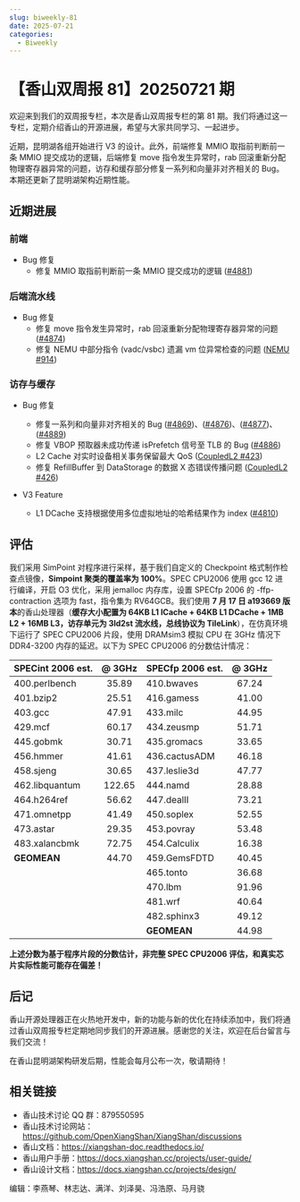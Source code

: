 ```yaml
---
slug: biweekly-81
date: 2025-07-21
categories:
  - Biweekly
---
```


# 【香山双周报 81】20250721 期

欢迎来到我们的双周报专栏，本次是香山双周报专栏的第 81 期。我们将通过这一专栏，定期介绍香山的开源进展，希望与大家共同学习、一起进步。

近期，昆明湖各组开始进行 V3 的设计。此外，前端修复 MMIO 取指前判断前一条 MMIO 提交成功的逻辑，后端修复 move 指令发生异常时，rab 回滚重新分配物理寄存器异常的问题，访存和缓存部分修复一系列和向量非对齐相关的 Bug。本期还更新了昆明湖架构近期性能。


<!-- more -->

## 近期进展

### 前端

- Bug 修复
    - 修复 MMIO 取指前判断前一条 MMIO 提交成功的逻辑 ([#4881](https://github.com/OpenXiangShan/XiangShan/pull/4881))

### 后端流水线

- Bug 修复
    - 修复 move 指令发生异常时，rab 回滚重新分配物理寄存器异常的问题 ([#4874](https://github.com/OpenXiangShan/XiangShan/pull/4874))
    - 修复 NEMU 中部分指令 (vadc/vsbc) 遗漏 vm 位异常检查的问题 ([NEMU #914](https://github.com/OpenXiangShan/NEMU/pull/914))

### 访存与缓存

- Bug 修复
    - 修复一系列和向量非对齐相关的 Bug ([#4869](https://github.com/OpenXiangShan/XiangShan/pull/4869))、([#4876](https://github.com/OpenXiangShan/XiangShan/pull/4876))、([#4877](https://github.com/OpenXiangShan/XiangShan/pull/4877))、([#4889](https://github.com/OpenXiangShan/XiangShan/pull/4889))
    - 修复 VBOP 预取器未成功传递 isPrefetch 信号至 TLB 的 Bug ([#4886](https://github.com/OpenXiangShan/XiangShan/pull/4886))
    - L2 Cache 对实时设备相关事务保留最大 QoS ([CoupledL2 #423](https://github.com/OpenXiangShan/CoupledL2/pull/423))
    - 修复 RefillBuffer 到 DataStorage 的数据 X 态错误传播问题 ([CoupledL2 #426](https://github.com/OpenXiangShan/CoupledL2/pull/426))

- V3 Feature
    - L1 DCache 支持根据使用多位虚拟地址的哈希结果作为 index ([#4810](https://github.com/OpenXiangShan/XiangShan/pull/4810))


## 评估

我们采用 SimPoint 对程序进行采样，基于我们自定义的 Checkpoint 格式制作检查点镜像，**Simpoint 聚类的覆盖率为 100%**。SPEC CPU2006 使用 gcc 12 进行编译，开启 O3 优化，采用 jemalloc 内存库，设置 SPECfp 2006 的 -ffp-contraction 选项为 fast，指令集为 RV64GCB。我们使用 **7 月 17 日 a193669 版本**的香山处理器（**缓存大小配置为 64KB L1 ICache + 64KB L1 DCache + 1MB L2 + 16MB L3，访存单元为 3ld2st 流水线，总线协议为 TileLink**），在仿真环境下运行了 SPEC CPU2006 片段，使用 DRAMsim3 模拟 CPU 在 3GHz 情况下 DDR4-3200 内存的延迟。以下为 SPEC CPU2006 的分数估计情况：

| SPECint 2006 est. | @ 3GHz | SPECfp 2006 est.  | @ 3GHz |
| :---------------- | :----: | :---------------- | :----: |
| 400.perlbench     | 35.89  | 410.bwaves        | 67.24  |
| 401.bzip2         | 25.51  | 416.gamess        | 41.00  |
| 403.gcc           | 47.91  | 433.milc          | 44.95  |
| 429.mcf           | 60.17  | 434.zeusmp        | 51.71  |
| 445.gobmk         | 30.71  | 435.gromacs       | 33.65  |
| 456.hmmer         | 41.61  | 436.cactusADM     | 46.18  |
| 458.sjeng         | 30.65  | 437.leslie3d      | 47.77  |
| 462.libquantum    | 122.65 | 444.namd          | 28.88  |
| 464.h264ref       | 56.62  | 447.dealII        | 73.21  |
| 471.omnetpp       | 41.49  | 450.soplex        | 52.55  |
| 473.astar         | 29.35  | 453.povray        | 53.48  |
| 483.xalancbmk     | 72.75  | 454.Calculix      | 16.38  |
| **GEOMEAN**       | 44.70  | 459.GemsFDTD      | 40.45  |
|                   |        | 465.tonto         | 36.68  |
|                   |        | 470.lbm           | 91.96  |
|                   |        | 481.wrf           | 40.64  |
|                   |        | 482.sphinx3       | 49.12  |
|                   |        | **GEOMEAN**       | 44.98  |

**上述分数为基于程序片段的分数估计，非完整 SPEC CPU2006 评估，和真实芯片实际性能可能存在偏差！**

## 后记

香山开源处理器正在火热地开发中，新的功能与新的优化在持续添加中，我们将通过香山双周报专栏定期地同步我们的开源进展。感谢您的关注，欢迎在后台留言与我们交流！

在香山昆明湖架构研发后期，性能会每月公布一次，敬请期待！

## 相关链接

- 香山技术讨论 QQ 群：879550595
- 香山技术讨论网站：https://github.com/OpenXiangShan/XiangShan/discussions
- 香山文档：https://xiangshan-doc.readthedocs.io/
- 香山用户手册：https://docs.xiangshan.cc/projects/user-guide/
- 香山设计文档：https://docs.xiangshan.cc/projects/design/

编辑：李燕琴、林志达、满洋、刘泽昊、冯浩原、马月骁
